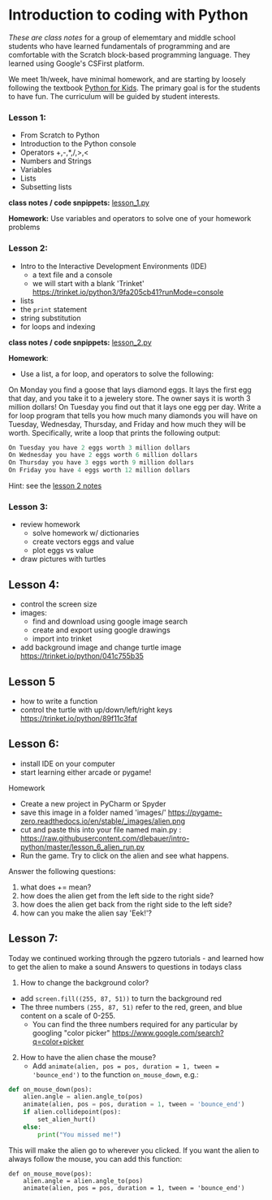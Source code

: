 # Introduction to coding with Python

_These are class notes_ for a group of elememtary and middle school students who have learned fundamentals of programming and are comfortable with the Scratch block-based programming language. They learned using Google's CSFirst platform.

We meet 1h/week, have minimal homework, and are starting by loosely following the textbook [Python for Kids](https://www.amazon.com/Python-Kids-Playful-Introduction-Programming/dp/1593274076). The primary goal is for the students to have fun. The curriculum will be guided by student interests.

### Lesson 1: 

- From Scratch to Python
- Introduction to the Python console
- Operators +,-,*,/,>,<
- Numbers and Strings
- Variables  
- Lists
- Subsetting lists

**class notes / code snpippets:** [lesson_1.py](https://github.com/dlebauer/intro-python/blob/master/lesson_1.py)

**Homework:** Use variables and operators to solve one of your homework problems

### Lesson 2: 

- Intro to the Interactive Development Environments (IDE)
  - a text file and a console
  - we will start with a blank 'Trinket' https://trinket.io/python3/9fa205cb41?runMode=console
- lists
- the `print` statement
- string substitution
- for loops and indexing

**class notes / code snpippets:** [lesson_2.py](https://github.com/dlebauer/intro-python/blob/master/lesson_2.py)

**Homework**:

- Use a list, a for loop, and operators to solve the following:

On Monday you find a goose that lays diamond eggs. It lays the first egg that day, and you take it to a jewelery store. The owner says it is worth 3 million dollars! On Tuesday you find out that it lays one egg per day. Write a for loop program that tells you how much many diamonds you will have on Tuesday, Wednesday, Thursday, and Friday and how much they will be worth. Specifically, write a loop that prints the following output:

```python
On Tuesday you have 2 eggs worth 3 million dollars
On Wednesday you have 2 eggs worth 6 million dollars
On Thursday you have 3 eggs worth 9 million dollars
On Friday you have 4 eggs worth 12 million dollars
```

Hint: see the [lesson 2 notes](https://github.com/dlebauer/intro-python/blob/master/lesson_2.py)

### Lesson 3:

- review homework
  - solve homework w/ dictionaries
  - create vectors eggs and value
  - plot eggs vs value
- draw pictures with turtles

## Lesson 4: 

- control the screen size
- images: 
   - find and download using google image search
   - create and export using google drawings
   - import into trinket
- add background image and change turtle image https://trinket.io/python/041c755b35

## Lesson 5

- how to write a function
- control the turtle with up/down/left/right keys https://trinket.io/python/89f11c3faf


## Lesson 6: 

- install IDE on your computer
- start learning either arcade or pygame!

Homework

- Create a new project in PyCharm or Spyder 
- save this image in a folder named 'images/' https://pygame-zero.readthedocs.io/en/stable/_images/alien.png
- cut and paste this into your file named main.py :  https://raw.githubusercontent.com/dlebauer/intro-python/master/lesson_6_alien_run.py
- Run the game. Try to click on the alien and see what happens.

Answer the following questions:
  1. what does += mean?
  2. how does the alien get from the left side to the right side?
  3. how does the alien get back from the right side to the left side?
  4. how can you make the alien say 'Eek!'?


## Lesson 7:

Today we continued working through the pgzero tutorials - and learned how to get the alien to make a sound 
Answers to questions in todays class

1. How to change the background color?
  - add `screen.fill((255, 87, 51))` to turn the background red
  - The three numbers `(255, 87, 51)` refer to the red, green, and blue content on a scale of 0-255. 
     - You can find the three numbers required for any particular by googling "color picker" https://www.google.com/search?q=color+picker
     
2. How to have the alien chase the mouse?
   - Add `animate(alien, pos = pos, duration = 1, tween = 'bounce_end')` to the function `on_mouse_down`, e.g.:
   
```python
def on_mouse_down(pos):
    alien.angle = alien.angle_to(pos)
    animate(alien, pos = pos, duration = 1, tween = 'bounce_end')
    if alien.collidepoint(pos):
        set_alien_hurt()
    else:
        print("You missed me!")
```   

This will make the alien go to wherever you clicked. If you want the alien to always follow the mouse, you can add this function:

```
def on_mouse_move(pos):
    alien.angle = alien.angle_to(pos)
    animate(alien, pos = pos, duration = 1, tween = 'bounce_end')
```
